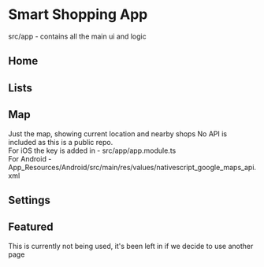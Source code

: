 # Smart Shopping App

src/app - contains all the main ui and logic


## Home


## Lists


## Map

  Just the map, showing current location and nearby shops
  No API is included as this is a public repo. \
  For iOS the key is added in - src/app/app.module.ts \
  For Android - App_Resources/Android/src/main/res/values/nativescript_google_maps_api.xml

## Settings



## Featured

  This is currently not being used, it's been left in if we decide to use another page
